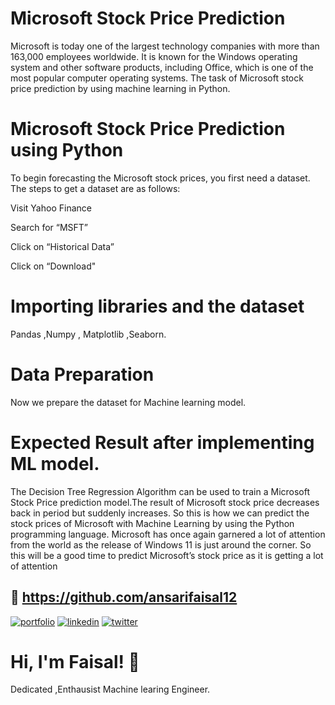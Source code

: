 
# Microsoft Stock Price Prediction

Microsoft is today one of the largest technology companies with more than 163,000 employees worldwide. It is known for the Windows operating system and other software products, including Office, which is one of the most popular computer operating systems. The task of Microsoft stock price prediction by using machine learning in Python.
# Microsoft Stock Price Prediction using Python
To begin forecasting the Microsoft stock prices, you first need a dataset. The steps to get a dataset are as follows:

Visit Yahoo Finance

Search for “MSFT”

Click on “Historical Data”

Click on “Download"


# Importing libraries and the dataset
 Pandas ,Numpy , Matplotlib ,Seaborn.
 # Data Preparation 
 Now we prepare the dataset for Machine learning model.
 # Expected Result after implementing ML model.
 The Decision Tree Regression Algorithm can be used to train a Microsoft Stock Price prediction model.The result of Microsoft stock price decreases back in period but suddenly increases. So this is how we can predict the stock prices of Microsoft with Machine Learning by using the Python programming language. Microsoft has once again garnered a lot of attention from the world as the release of Windows 11 is just around the corner. So this will be a good time to predict Microsoft’s stock price as it is getting a lot of attention
## 🔗 https://github.com/ansarifaisal12
[![portfolio](https://img.shields.io/badge/my_portfolio-000?style=for-the-badge&logo=ko-fi&logoColor=white)](https://katherineoelsner.com/)
[![linkedin](https://img.shields.io/badge/linkedin-0A66C2?style=for-the-badge&logo=linkedin&logoColor=white)](https://www.linkedin.com/)
[![twitter](https://img.shields.io/badge/twitter-1DA1F2?style=for-the-badge&logo=twitter&logoColor=white)](https://twitter.com/)


# Hi, I'm Faisal! 👋
Dedicated ,Enthausist Machine learing Engineer.
